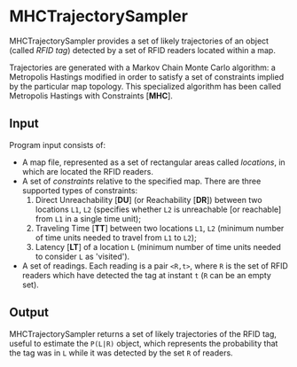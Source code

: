 MHCTrajectorySampler
====================

MHCTrajectorySampler provides a set of likely trajectories of an object (called *RFID tag*) detected by a set of RFID readers located within a map.

Trajectories are generated with a Markov Chain Monte Carlo algorithm: a Metropolis Hastings modified in order to satisfy a set of constraints implied by the particular map topology. This specialized algorithm has been called Metropolis Hastings with Constraints [**MHC**].

Input
-----
Program input consists of:
* A map file, represented as a set of rectangular areas called *locations*, in which are located the RFID readers.
* A set of *constraints* relative to the specified map. There are three supported types of constraints:
	1. Direct Unreachability [**DU**] \(or Reachability [**DR**]) between two locations `L1`, `L2` (specifies whether `L2` is unreachable [or reachable] from `L1` in a single time unit);
	2. Traveling Time [**TT**] between two locations `L1`, `L2` (minimum number of time units needed to travel from `L1` to `L2`);
	3. Latency [**LT**] of a location `L` (minimum number of time units needed to consider `L` as 'visited').
* A set of readings. Each reading is a pair `<R,t>`, where `R` is the set of RFID readers which have detected the tag at instant `t` (`R` can be an empty set).

Output
------
MHCTrajectorySampler returns a set of likely trajectories of the RFID tag, useful to estimate the `P(L|R)` object, which represents the probability that the tag was in `L` while it was detected by the set `R` of readers.
